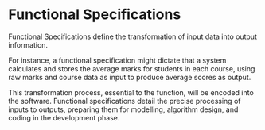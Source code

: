 # **Functional Specifications**

Functional Specifications define the transformation of input data into output information.

For instance, a functional specification might dictate that a system calculates and stores the average marks for students in each course, using raw marks and course data as input to produce average scores as output.

This transformation process, essential to the function, will be encoded into the software. Functional specifications detail the precise processing of inputs to outputs, preparing them for modelling, algorithm design, and coding in the development phase.
